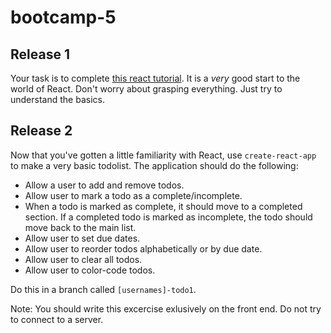 # bootcamp-5

## Release 1
Your task is to complete [this react tutorial](https://reactjs.org/tutorial/tutorial.html). It is a _very_ good start to the world of React. Don't worry about grasping everything. Just try to understand the basics.

## Release 2 
Now that you've gotten a little familiarity with React, use `create-react-app` to make a very basic todolist. The application should do the following: 

* Allow a user to add and remove todos.
* Allow user to mark a todo as a complete/incomplete.
* When a todo is marked as complete, it should move to a completed section. If a completed todo is marked as incomplete, the todo should move back to the main list. 
* Allow user to set due dates. 
* Allow user to reorder todos alphabetically or by due date. 
* Allow user to clear all todos. 
* Allow user to color-code todos.

Do this in a branch called `[usernames]-todo1`. 

Note: You should write this excercise exlusively on the front end. Do not try to connect to a server.

